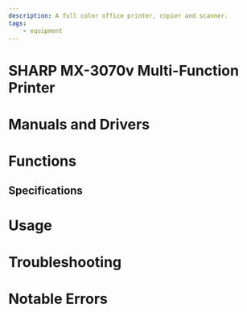 ```yaml
---
description: A full color office printer, copier and scanner.
tags:
    - equipment
---
```

# SHARP MX-3070v Multi-Function Printer

# Manuals and Drivers

# Functions
## Specifications

# Usage

# Troubleshooting

# Notable Errors 

